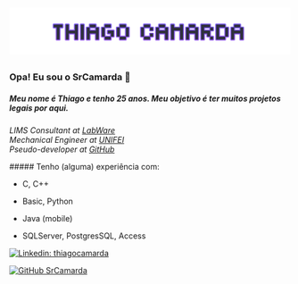 <h1 align="center">
  <img src="https://raw.githubusercontent.com/srcamarda/srcamarda/master/name.png" alt="Thiago Camarda" />
</h1>

### Opa! Eu sou o SrCamarda 👋 

##### Meu nome é Thiago e tenho 25 anos. Meu objetivo é ter muitos projetos legais por aqui.

<p>
	<em>
        LIMS Consultant at <a href="https://www.labware.com/">LabWare</a></br>			Mechanical Engineer at <a href="https://unifei.edu.br/">UNIFEI</a></br>
		Pseudo-developer at <a href="https://github.com/srcamarda/">GitHub</a>
	</em>
</p>
##### Tenho (alguma) experiência com:

- C, C++

- Basic, Python

- Java (mobile)

- SQLServer, PostgresSQL, Access

  

[![Linkedin: thiagocamarda](https://img.shields.io/badge/-thiagocamarda-blue?style=flat-square&logo=Linkedin&logoColor=white&link=https://www.linkedin.com/in/thiagocamarda/)](https://www.linkedin.com/in/thiagocamarda/)

[![GitHub SrCamarda](https://img.shields.io/github/followers/srcamarda?label=follow&style=social)](https://github.com/srcamarda/)

